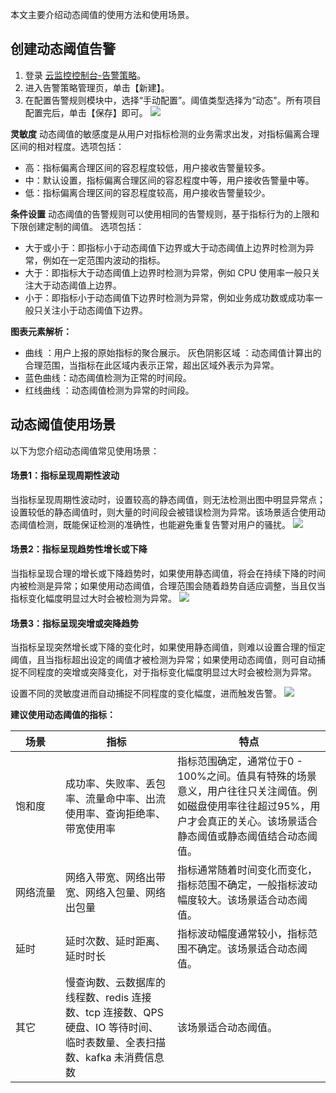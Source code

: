 本文主要介绍动态阈值的使用方法和使用场景。

## 创建动态阈值告警

1. 登录 [云监控控制台-告警策略](https://console.cloud.tencent.com/monitor/policylist)。
2. 进入告警策略管理页，单击【新建】。
3. 在配置告警规则模块中，选择“手动配置”。阈值类型选择为“动态"。所有项目配置完后，单击【保存】即可。
   ![](https://main.qcloudimg.com/raw/a4f38e1a6890da5f21341af83e589687.png)

**灵敏度**
动态阈值的敏感度是从用户对指标检测的业务需求出发，对指标偏离合理区间的相对程度。选项包括：

- 高：指标偏离合理区间的容忍程度较低，用户接收告警量较多。
- 中：默认设置，指标偏离合理区间的容忍程度中等，用户接收告警量中等。
- 低：指标偏离合理区间的容忍程度较高，用户接收告警量较少。

**条件设置**
动态阈值的告警规则可以使用相同的告警规则，基于指标行为的上限和下限创建定制的阈值。 选项包括：

- 大于或小于：即指标小于动态阈值下边界或大于动态阈值上边界时检测为异常，例如在一定范围内波动的指标。
- 大于：即指标大于动态阈值上边界时检测为异常，例如 CPU 使用率一般只关注大于动态阈值上边界。
- 小于：即指标小于动态阈值下边界时检测为异常，例如业务成功数或成功率一般只关注小于动态阈值下边界。

**图表元素解析：**

- 曲线 ：用户上报的原始指标的聚合展示。
  灰色阴影区域 ：动态阈值计算出的合理范围，当指标在此区域内表示正常，超出区域外表示为异常。
- 蓝色曲线：动态阈值检测为正常的时间段。
- 红线曲线 ：动态阈值检测为异常的时间段。

## 动态阈值使用场景

以下为您介绍动态阈值常见使用场景：


#### 场景1：指标呈现周期性波动
当指标呈现周期性波动时，设置较高的静态阈值，则无法检测出图中明显异常点；设置较低的静态阈值时，则大量的时间段会被错误检测为异常。该场景适合使用动态阈值检测，既能保证检测的准确性，也能避免重复告警对用户的骚扰。 
![](https://main.qcloudimg.com/raw/4050f01f06d78b182774b8e3135a26f3.png)

#### 场景2：指标呈现趋势性增长或下降
当指标呈现合理的增长或下降趋势时，如果使用静态阈值，将会在持续下降的时间内被检测是异常；如果使用动态阈值，合理范围会随着趋势自适应调整，当且仅当指标变化幅度明显过大时会被检测为异常。
![](https://main.qcloudimg.com/raw/985809e3bb4dcd5d3f5b740533fd86c5.png)


#### 场景3：指标呈现突增或突降趋势
当指标呈现突然增长或下降的变化时，如果使用静态阈值，则难以设置合理的恒定阈值，且当指标超出设定的阈值才被检测为异常；如果使用动态阈值，则可自动捕捉不同程度的突增或突降变化，对于指标变化幅度明显过大时会被检测为异常。

设置不同的灵敏度进而自动捕捉不同程度的变化幅度，进而触发告警。 
![](https://main.qcloudimg.com/raw/b4166a69d2a89f66852aa7e3a4399d9c.png)





**建议使用动态阈值的指标：**

| 场景     | 指标                                                         | 特点                                                         |
| -------- | ------------------------------------------------------------ | ------------------------------------------------------------ |
| <nobr>饱和度</nobr>   | 成功率、失败率、丢包率、流量命中率、出流使用率、查询拒绝率、带宽使用率 | 指标范围确定，通常位于0 - 100%之间。值具有特殊的场景意义，用户往往只关注阈值。例如磁盘使用率往往超过95%，用户才会真正的关心。该场景适合静态阈值或静态阈值结合动态阈值。 |
| <nobr>网络流量</nobr> | 网络入带宽、网络出带宽、网络入包量、网络出包量               | 指标通常随着时间变化而变化，指标范围不确定，一般指标波动幅度较大。该场景适合动态阈值。 |
| 延时     | 延时次数、延时距离、延时时长                                 | 指标波动幅度通常较小，指标范围不确定。该场景适合动态阈值。   |
| 其它     | 慢查询数、云数据库的线程数、redis 连接数、tcp 连接数、QPS 硬盘、IO 等待时间、临时表数量、全表扫描数、kafka 未消费信息数 | 该场景适合动态阈值。                                         |

